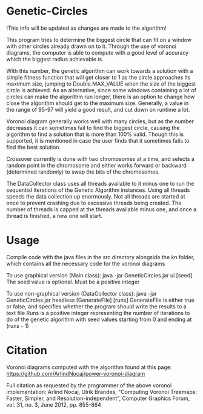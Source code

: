 # Genetic-Circles

!This info will be updated as changes are made to the algorithm!

This program tries to determine the biggest circle that can fit on a window with other circles already drawn on to it.
Through the use of voronoi diagrams, the computer is able to compute with a good level of accuracy which the biggest radius achievable is.

With this number, the genetic algorithm can work towards a solution with a simple fitness function that will get closer to 1 as the circle approaches its maximum size, jumping to Double.MAX_VALUE when the size of the biggest circle is achieved. As an alternative, since some windows containing a lot of circles can make the algorithm run longer, there is an option to change how close the algorithm should get to the maximum size. Generally, a value in the range of 95-97 will yield a good result, and cut down on runtime a lot.

Voronoi diagram generally works well with many circles, but as the number decreases it can sometimes fail to find the biggest circle, causing the algorithm to find a solution that is more than 100% valid. Though this is supported, it is mentioned in case the user finds that it sometimes fails to find the best solution.

Crossover currently is done with two chromosomes at a time, and selects a random point in the chromosome and either works forward or backward (determined randomly) to swap the bits of the chromosomes.

The DataCollector class uses all threads available to it minus one to run the sequential iterations of the Genetic Algorithm instances. Using all threads speeds the data collection up enormously.
Not all threads are started at once to prevent crashing due to excessive threads being created. The number of threads is capped at the threads available minus one, and once a thread is finished, a new one will start.

# Usage
Compile code with the java files in the src directory alongside the kn folder, which contains all the necessary code for the voronoi diagrams

To use graphical version (Main class): java -jar GeneticCircles.jar ui [seed]
The seed value is optional. Must be a positive integer

To use non-graphical version (DataCollector class): java -jar GeneticCircles.jar headless [GenerateFile] [runs]
GenerateFile is either true or false, and specifies whether the program should write the results to a text file
Runs is a positive integer representing the number of iterations to do of the genetic algorithm with seed values starting from 0 and ending at (runs - 1)

# Citation

Voronoi diagrams computed with the algorithm found at this page: https://github.com/ArlindNocaj/power-voronoi-diagram

Full citation as requested by the programmer of the above voronoi implementation:
Arlind Nocaj, Ulrik Brandes, "Computing Voronoi Treemaps: Faster, Simpler, and Resolution-independent", Computer Graphics Forum, vol. 31, no. 3, June 2012, pp. 855-864

